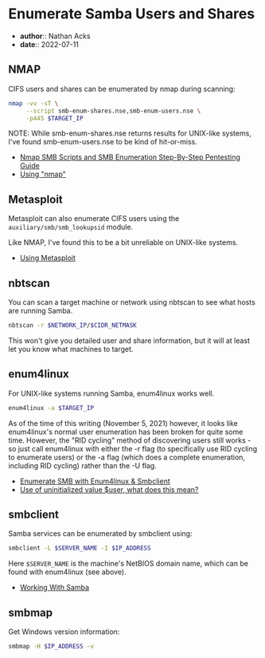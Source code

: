 # Enumerate Samba Users and Shares

* **author**:: Nathan Acks
* **date**:: 2022-07-11

## NMAP

CIFS users and shares can be enumerated by nmap during scanning:

```bash
nmap -vv -sT \
     --script smb-enum-shares.nse,smb-enum-users.nse \
     -p445 $TARGET_IP
```

NOTE: While smb-enum-shares.nse returns results for UNIX-like systems, I've found smb-enum-users.nse to be kind of hit-or-miss.

* [Nmap SMB Scripts and SMB Enumeration Step-By-Step Pentesting Guide](https://www.infosecademy.com/nmap-smb-scripts-enumeration/)
* [Using "nmap"](nmap.md)

## Metasploit

Metasploit can also enumerate CIFS users using the `auxiliary/smb/smb_lookupsid` module.

Like NMAP, I've found this to be a bit unreliable on UNIX-like systems.

* [Using Metasploit](metasploit.md)

## nbtscan

You can scan a target machine or network using nbtscan to see what hosts are running Samba.

```bash
nbtscan -r $NETWORK_IP/$CIDR_NETMASK
```

This won't give you detailed user and share information, but it will at least let you know what machines to target.

## enum4linux

For UNIX-like systems running Samba, enum4linux works well.

```bash
enum4linux -a $TARGET_IP
```

As of the time of this writing (November 5, 2021) however, it looks like enum4linux's normal user enumeration has been broken for quite some time. However, the "RID cycling" method of discovering users still works - so just call enum4linux with either the -r flag (to specifically use RID cycling to enumerate users) or the -a flag (which does a complete enumeration, including RID cycling) rather than the -U flag.

* [Enumerate SMB with Enum4linux & Smbclient](https://null-byte.wonderhowto.com/how-to/enumerate-smb-with-enum4linux-smbclient-0198049/)
* [Use of uninitialized value $user, what does this mean?](https://github.com/CiscoCXSecurity/enum4linux/issues/4)

## smbclient

Samba services can be enumerated by smbclient using:

```bash
smbclient -L $SERVER_NAME -I $IP_ADDRESS
```

Here `$SERVER_NAME` is the machine's NetBIOS domain name, which can be found with enum4linux (see above).

* [Working With Samba](working-with-samba.md)

## smbmap

Get Windows version information:

```bash
smbmap -H $IP_ADDRESS -v
```
